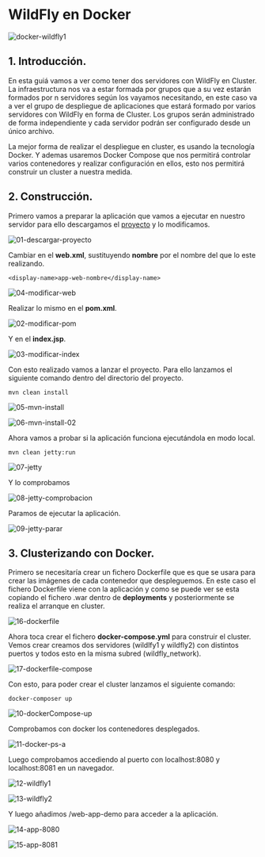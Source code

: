 
# WildFly en Docker

![docker-wildfly1](capturas/docker-wildfly1.png)

## 1. Introducción.
En esta guiá vamos a ver como tener dos servidores con WildFly en Cluster. La infraestructura nos va a estar formada por grupos que a su vez estarán formados por n servidores según los vayamos necesitando, en este caso va a ver el grupo de despliegue de aplicaciones que estará formado por varios servidores con WildFly en forma de Cluster. Los grupos serán administrado de forma independiente y cada servidor podrán ser configurado desde un único archivo.

La mejor forma de realizar el despliegue en cluster, es usando la tecnología Docker. Y ademas usaremos Docker Compose que nos permitirá controlar varios contenedores y realizar configuración en ellos, esto nos permitirá construir un cluster a nuestra medida.

## 2. Construcción.
Primero vamos a preparar la aplicación que vamos a ejecutar en nuestro servidor para ello descargamos el [proyecto](https://github.com/jpexposito/docencia/tree/master/COMUN/ejemplos/java/app-web-demo) y lo modificamos.

![01-descargar-proyecto](capturas/01-descargar-proyecto.png)


Cambiar en el **web.xml**, sustituyendo **nombre** por el nombre del que lo este realizando.
```
<display-name>app-web-nombre</display-name>  
```
![04-modificar-web](capturas/04-modificar-web.png)


Realizar lo mismo en el **pom.xml**.

![02-modificar-pom](capturas/02-modificar-pom.png)


Y en el **index.jsp**.

![03-modificar-index](capturas/03-modificar-index.png)


Con esto realizado vamos a lanzar el proyecto. Para ello lanzamos el siguiente comando dentro del directorio del proyecto.
```
mvn clean install
```

![05-mvn-install](capturas/05-mvn-install.png)



![06-mvn-install-02](capturas/06-mvn-install-02.png)


Ahora vamos a probar si la aplicación funciona ejecutándola en modo local.
```
mvn clean jetty:run
```

![07-jetty](capturas/07-jetty.png)


Y lo comprobamos

![08-jetty-comprobacion](capturas/08-jetty-comprobacion.png)


Paramos de ejecutar la aplicación.

![09-jetty-parar](capturas/09-jetty-parar.png)



## 3. Clusterizando con Docker.
Primero se necesitaría crear un fichero Dockerfile que es que se usara para crear las imágenes de cada contenedor que despleguemos. En este caso el fichero Dockerfile viene con la aplicación y como se puede ver se esta copiando el fichero .war dentro de **deployments** y posteriormente se realiza el arranque en cluster.

![16-dockerfile](capturas/16-dockerfile.png)


Ahora toca crear el fichero **docker-compose.yml** para construir el cluster. Vemos crear creamos dos servidores (wildlfy1 y wildfly2) con distintos puertos y todos esto en la misma subred (wildfly_network).

![17-dockerfile-compose](capturas/17-dockerfile-compose.png)


Con esto, para poder crear el cluster lanzamos el siguiente comando:
```
docker-composer up
```

![10-dockerCompose-up](capturas/10-dockerCompose-up.png)


Comprobamos con docker los contenedores desplegados.

![11-docker-ps-a](capturas/11-docker-ps-a.png)


Luego comprobamos accediendo al puerto con localhost:8080 y localhost:8081 en un navegador.

![12-wildfly1](capturas/12-wildfly1.png)


![13-wildfly2](capturas/13-wildfly2.png)


Y luego añadimos /web-app-demo para acceder a la aplicación.

![14-app-8080](capturas/14-app-8080.png)


![15-app-8081](capturas/15-app-8081.png)

